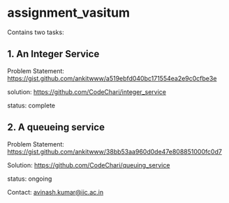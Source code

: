 # assignment_vasitum
Contains two tasks:

## 1. An Integer Service

 Problem Statement: https://gist.github.com/ankitwww/a519ebfd040bc171554ea2e9c0cfbe3e
 
 solution: https://github.com/CodeChari/integer_service
 
 status: complete




## 2. A queueing service

 Problem Statement: https://gist.github.com/ankitwww/38bb53aa960d0de47e808851000fc0d7
 
 Solution: https://github.com/CodeChari/queuing_service
 
 status: ongoing


Contact: avinash.kumar@iic.ac.in
